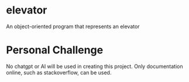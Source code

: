 # elevator
An object-oriented program that represents an elevator

# Personal Challenge
No chatgpt or AI will be used in creating this project. Only documentation online, such as stackoverflow, can be used.
